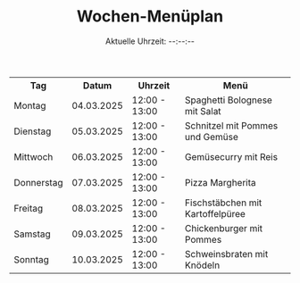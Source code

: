 <!DOCTYPE html>
<html lang="de">

<header>
    <h1>Wochen-Menüplan</h1>
    <div id="uhrzeit">Aktuelle Uhrzeit: --:--:--</div>
</header>

<table>
    <tr>
        <th>Tag</th>
        <th>Datum</th>
        <th>Uhrzeit</th>
        <th>Menü</th>
    </tr>
    <tr>
        <td>Montag</td>
        <td>04.03.2025</td>
        <td>12:00 - 13:00</td>
        <td>Spaghetti Bolognese mit Salat</td>
    </tr>
    <tr>
        <td>Dienstag</td>
        <td>05.03.2025</td>
        <td>12:00 - 13:00</td>
        <td>Schnitzel mit Pommes und Gemüse</td>
    </tr>
    <tr>
        <td>Mittwoch</td>
        <td>06.03.2025</td>
        <td>12:00 - 13:00</td>
        <td>Gemüsecurry mit Reis</td>
    </tr>
    <tr>
        <td>Donnerstag</td>
        <td>07.03.2025</td>
        <td>12:00 - 13:00</td>
        <td>Pizza Margherita</td>
    </tr>
    <tr>
        <td>Freitag</td>
        <td>08.03.2025</td>
        <td>12:00 - 13:00</td>
        <td>Fischstäbchen mit Kartoffelpüree</td>
    </tr>
    <tr>
        <td>Samstag</td>
        <td>09.03.2025</td>
        <td>12:00 - 13:00</td>
        <td>Chickenburger mit Pommes</td>
    </tr>
    <tr>
        <td>Sonntag</td>
        <td>10.03.2025</td>
        <td>12:00 - 13:00</td>
        <td>Schweinsbraten mit Knödeln</td>
    </tr>
</table>

</body>
</html>
